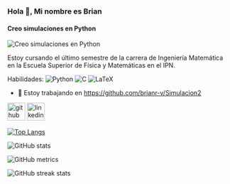 ### Hola 👋, Mi nombre es Brian 
#### Creo simulaciones en Python
![Creo simulaciones en Python](https://styles.redditmedia.com/t5_2rivb/styles/communityIcon_8w82uq5atuz41.png)

Estoy cursando el último semestre de la carrera de Ingeniería Matemática en la Escuela Superior de Física y Matemáticas en el IPN.

Habilidades: <img alt="Python" src="https://img.shields.io/badge/python-%2314354C.svg?style=for-the-badge&logo=python&logoColor=white"/> 	<img alt="C" src="https://img.shields.io/badge/c-%2300599C.svg?style=for-the-badge&logo=c&logoColor=white"/>  <img alt="LaTeX" src="https://img.shields.io/badge/latex-%23008080.svg?style=for-the-badge&logo=latex&logoColor=white"/>

- 🔭 Estoy trabajando en https://github.com/brianr-v/Simulacion2 


[<img src='https://cdn.jsdelivr.net/npm/simple-icons@3.0.1/icons/github.svg' alt='github' height='40'>](https://github.com/brianr-v)  [<img src='https://cdn.jsdelivr.net/npm/simple-icons@3.0.1/icons/linkedin.svg' alt='linkedin' height='40'>](https://www.linkedin.com/in/brian-rosales-1b94772a2/)  

[![Top Langs](https://github-readme-stats.vercel.app/api/top-langs/?username=brianr-v)](https://github.com/anuraghazra/github-readme-stats)

![GitHub stats](https://github-readme-stats.vercel.app/api?username=brianr-v&show_icons=true)  

![GitHub metrics](https://metrics.lecoq.io/brianr-v)  

![GitHub streak stats](https://streak-stats.demolab.com/?user=brianr-v)  




